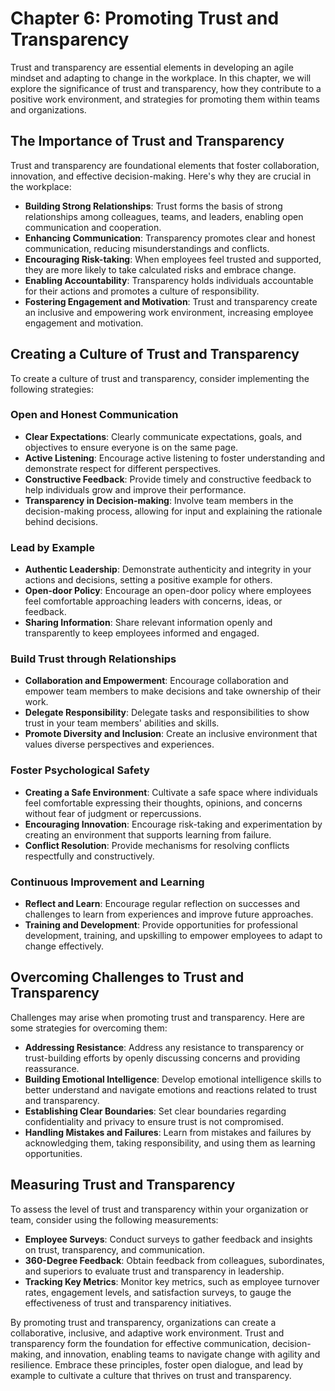 Chapter 6: Promoting Trust and Transparency
===========================================

Trust and transparency are essential elements in developing an agile mindset and adapting to change in the workplace. In this chapter, we will explore the significance of trust and transparency, how they contribute to a positive work environment, and strategies for promoting them within teams and organizations.

The Importance of Trust and Transparency
----------------------------------------

Trust and transparency are foundational elements that foster collaboration, innovation, and effective decision-making. Here's why they are crucial in the workplace:

* **Building Strong Relationships**: Trust forms the basis of strong relationships among colleagues, teams, and leaders, enabling open communication and cooperation.
* **Enhancing Communication**: Transparency promotes clear and honest communication, reducing misunderstandings and conflicts.
* **Encouraging Risk-taking**: When employees feel trusted and supported, they are more likely to take calculated risks and embrace change.
* **Enabling Accountability**: Transparency holds individuals accountable for their actions and promotes a culture of responsibility.
* **Fostering Engagement and Motivation**: Trust and transparency create an inclusive and empowering work environment, increasing employee engagement and motivation.

Creating a Culture of Trust and Transparency
--------------------------------------------

To create a culture of trust and transparency, consider implementing the following strategies:

### Open and Honest Communication

* **Clear Expectations**: Clearly communicate expectations, goals, and objectives to ensure everyone is on the same page.
* **Active Listening**: Encourage active listening to foster understanding and demonstrate respect for different perspectives.
* **Constructive Feedback**: Provide timely and constructive feedback to help individuals grow and improve their performance.
* **Transparency in Decision-making**: Involve team members in the decision-making process, allowing for input and explaining the rationale behind decisions.

### Lead by Example

* **Authentic Leadership**: Demonstrate authenticity and integrity in your actions and decisions, setting a positive example for others.
* **Open-door Policy**: Encourage an open-door policy where employees feel comfortable approaching leaders with concerns, ideas, or feedback.
* **Sharing Information**: Share relevant information openly and transparently to keep employees informed and engaged.

### Build Trust through Relationships

* **Collaboration and Empowerment**: Encourage collaboration and empower team members to make decisions and take ownership of their work.
* **Delegate Responsibility**: Delegate tasks and responsibilities to show trust in your team members' abilities and skills.
* **Promote Diversity and Inclusion**: Create an inclusive environment that values diverse perspectives and experiences.

### Foster Psychological Safety

* **Creating a Safe Environment**: Cultivate a safe space where individuals feel comfortable expressing their thoughts, opinions, and concerns without fear of judgment or repercussions.
* **Encouraging Innovation**: Encourage risk-taking and experimentation by creating an environment that supports learning from failure.
* **Conflict Resolution**: Provide mechanisms for resolving conflicts respectfully and constructively.

### Continuous Improvement and Learning

* **Reflect and Learn**: Encourage regular reflection on successes and challenges to learn from experiences and improve future approaches.
* **Training and Development**: Provide opportunities for professional development, training, and upskilling to empower employees to adapt to change effectively.

Overcoming Challenges to Trust and Transparency
-----------------------------------------------

Challenges may arise when promoting trust and transparency. Here are some strategies for overcoming them:

* **Addressing Resistance**: Address any resistance to transparency or trust-building efforts by openly discussing concerns and providing reassurance.
* **Building Emotional Intelligence**: Develop emotional intelligence skills to better understand and navigate emotions and reactions related to trust and transparency.
* **Establishing Clear Boundaries**: Set clear boundaries regarding confidentiality and privacy to ensure trust is not compromised.
* **Handling Mistakes and Failures**: Learn from mistakes and failures by acknowledging them, taking responsibility, and using them as learning opportunities.

Measuring Trust and Transparency
--------------------------------

To assess the level of trust and transparency within your organization or team, consider using the following measurements:

* **Employee Surveys**: Conduct surveys to gather feedback and insights on trust, transparency, and communication.
* **360-Degree Feedback**: Obtain feedback from colleagues, subordinates, and superiors to evaluate trust and transparency in leadership.
* **Tracking Key Metrics**: Monitor key metrics, such as employee turnover rates, engagement levels, and satisfaction surveys, to gauge the effectiveness of trust and transparency initiatives.

By promoting trust and transparency, organizations can create a collaborative, inclusive, and adaptive work environment. Trust and transparency form the foundation for effective communication, decision-making, and innovation, enabling teams to navigate change with agility and resilience. Embrace these principles, foster open dialogue, and lead by example to cultivate a culture that thrives on trust and transparency.
